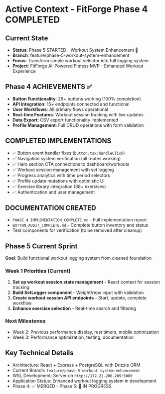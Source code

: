 # Active Context - FitForge Phase 4 COMPLETED

## Current State
- **Status**: Phase 5 STARTED - Workout System Enhancement 🚀
- **Branch**: feature/phase-5-workout-system-enhancement
- **Focus**: Transform simple workout selector into full logging system
- **Project**: FitForge AI-Powered Fitness MVP - Enhanced Workout Experience

## Phase 4 ACHIEVEMENTS ✅
- **Button Functionality**: 26+ buttons working (100% completion)
- **API Integration**: 15+ endpoints connected and functional
- **User Workflows**: All primary flows operational
- **Real-time Features**: Workout session tracking with live updates
- **Data Export**: CSV export functionality implemented
- **Profile Management**: Full CRUD operations with form validation

## COMPLETED IMPLEMENTATIONS
- ✅ Button event handler fixes (`button.tsx:handleClick`)
- ✅ Navigation system verification (all routes working)
- ✅ Hero section CTA connections to dashboard/workouts
- ✅ Workout session management with set logging
- ✅ Progress analytics with time period selectors
- ✅ Profile update mutations with optimistic UI
- ✅ Exercise library integration (38+ exercises)
- ✅ Authentication and user management

## DOCUMENTATION CREATED
- `PHASE_4_IMPLEMENTATION_COMPLETE.md` - Full implementation report
- `BUTTON_AUDIT_COMPLETE.md` - Complete button inventory and status
- Test components for verification (to be removed after cleanup)

## Phase 5 Current Sprint
**Goal**: Build functional workout logging system from cleaned foundation

### Week 1 Priorities (Current)
1. **Set up workout session state management** - React context for session tracking
2. **Build SetLogger component** - Weight/reps input with validation  
3. **Create workout session API endpoints** - Start, update, complete workflow
4. **Enhance exercise selection** - Real-time search and filtering

### Next Milestones
- Week 2: Previous performance display, rest timers, mobile optimization
- Week 3: Performance optimization, testing, documentation

## Key Technical Details
- Architecture: React + Express + PostgreSQL with Drizzle ORM
- Current Branch: `feature/phase-5-workout-system-enhancement`
- WSL Development: Server on `http://172.22.206.209:5000`
- Application Status: Enhanced workout logging system in development
- Phase 4: ✅ MERGED - Phase 5: 🚀 IN PROGRESS